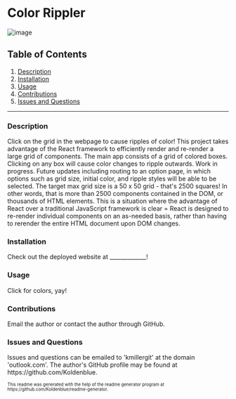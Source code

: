 # Color Rippler

![image](https://user-images.githubusercontent.com/64618290/95695986-32f57080-0bee-11eb-8859-c32d9461b6dd.png)

## Table of Contents

1. <a href="#description">Description</a>
2. <a href="#installation">Installation</a>
3. <a href="#usage">Usage</a>
4. <a href="#contributions">Contributions</a>
5. <a href="#questions">Issues and Questions</a>
<hr><h3 id='description'>Description</h3>
Click on the grid in the webpage to cause ripples of color! This project takes advantage of the React framework to efficiently render and re-render a large grid of components. The main app consists of a grid of colored boxes. Clicking on any box will cause color changes to ripple outwards. Work in progress. Future updates including routing to an option page, in which options such as grid size, initial color, and ripple styles will be able to be selected. The target max grid size is a 50 x 50 grid - that's 2500 squares! In other words, that is more than 2500 components contained in the DOM, or thousands of HTML elements. This is a situation where the advantage of React over a traditional JavaScript framework is clear = React is designed to re-render individual components on an as-needed basis, rather than having to rerender the entire HTML document upon DOM changes.

<h3 id='installation'>Installation</h3>
Check out the deployed website at _____________!

<h3 id='usage'>Usage</h3>
Click for colors, yay!

<h3 id='contributions'>Contributions</h3>
Email the author or contact the author through GitHub.

<h3 id='questions'>Issues and Questions</h3>
Issues and questions can be emailed to 'kmillergit' at the domain 'outlook.com'. The author's GitHub profile may be found at https://github.com/Koldenblue.<p><sub><sup>This readme was generated with the help of the readme generator program at https://github.com/Koldenblue/readme-generator.</sup></sub></p>
